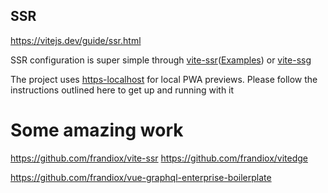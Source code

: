 
## SSR
https://vitejs.dev/guide/ssr.html

SSR configuration is super simple through [vite-ssr](https://github.com/frandiox/vite-ssr)([Examples](https://github.com/frandiox/vitesse-ssr-template)) or [vite-ssg](https://github.com/antfu/vite-ssg)

The project uses [https-localhost](https://github.com/daquinoaldo/https-localhost) for local PWA previews. Please follow the instructions outlined here to get up and running with it

# Some amazing work
https://github.com/frandiox/vite-ssr
https://github.com/frandiox/vitedge

https://github.com/frandiox/vue-graphql-enterprise-boilerplate
